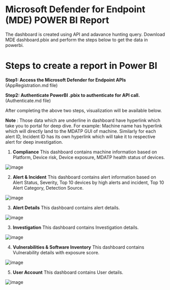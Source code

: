 # Microsoft Defender for Endpoint (MDE) POWER BI Report

The dashboard is created using API and adavance hunting query. Download MDE dashboard.pbix and perform the steps below to get the data in powerbi.

# Steps to create a report in Power BI
**Step1: Access the Microsoft Defender for Endpoint APIs** (AppRegistration.md file)

**Step2: Authenticate PowerBI .pbix to authenticate for API call.** (Authenticate.md file)
 
 
After completing the above two steps, visualization will be available below.

**Note** : Those data which are underline in dashboard have hyperlink which take you to portal for deep dive. For example: Machine name <L1234 > has hyperlink which will directly land to the MDATP GUI of <L1234> machine. Similarly for each alert ID, Incident ID has its own hyperlink which will take it to respective alert for deep investigation.

1. **Compliance** This dashboard contains machine information based on Platform, Device risk, Device exposure, MDATP health status of devices.  

![image](https://user-images.githubusercontent.com/67975253/156966139-4c9b0577-988f-41ce-aec9-39f0f6a03ad8.png)

2. **Alert & Incident** This dashboard contains alert information based on Alert Status, Severity, Top 10 devices by high alerts and incident, Top 10 Alert Category, Detection Source.

![image](https://user-images.githubusercontent.com/67975253/156966399-9c1594fb-562c-47f1-b6db-de168082a0ad.png)
  
3. **Alert Details** This dashboard contains alert details.
  
  ![image](https://user-images.githubusercontent.com/67975253/156967179-0eae4fa7-4a8d-486e-b45e-629672c4d6e2.png)
  

3. **Investigation** This dashboard contains Investigation details.
  
  ![image](https://user-images.githubusercontent.com/67975253/156967281-585ea384-1dc2-4576-8f2b-dd75b844ad7b.png)
  
4. **Vulnerabilities & Software Inventory** This dashboard contains Vulnerability details with exposure score.
  
  ![image](https://user-images.githubusercontent.com/67975253/156967554-2be1120d-6ed4-4eda-bd48-446f67ebc61f.png)
  
5. **User Account** This dashboard contains User details.
  
  ![image](https://user-images.githubusercontent.com/67975253/156967699-caeb5bb6-bd42-42e7-a7d5-75f2d1968dc9.png)

  
 

  



  
  






